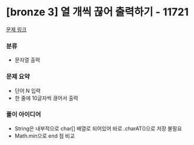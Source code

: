 # [bronze 3] 열 개씩 끊어 출력하기 - 11721

[문제 링크](https://www.acmicpc.net/problem/11721)

### 분류
- 문자열 출력

### 문제 요약
- 단어 N 입력
- 한 줄에 10글자씩 끊어서 출력

### 풀이 아이디어
- String은 내부적으로 char[] 배열로 되어있어 바로 .charAT()으로 저장 불필요
- Math.min으로 end 점 비교